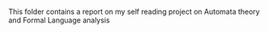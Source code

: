 This folder contains a report on my self reading project on Automata theory and Formal Language analysis
